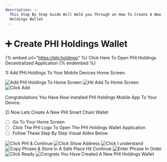 ```yaml
---
description: >-
  This Step By Step Guide Will Walk you Through on How To Create A New PHI
  Holdings Wallet
---
```


# ➕ Create PHI Holdings Wallet

{% embed url="https://phi.holdings" %}
Click Here To Open PHI.Holdings Decentralized Application
{% endembed %}

1\) Add PHI.Holdings To Your Mobile Devices Home Screen.

![Add PHI Holdings To Home Screen](../../../.gitbook/assets/IMG\_5251.jpg) ![Hit Add To Home Screen](../../../.gitbook/assets/IMG\_5252.jpg) ![Click Add](../../../.gitbook/assets/IMG\_5253.jpg)

Congratulations You Have Now Installed PHI Holdings Mobile App To Your Device.



2\) Now Lets Create A New PHI Smart Chain Wallet&#x20;

* [ ] Go To Your Home Screen&#x20;
* [ ] Click The PHI Logo To Open The PHI Holdings Wallet Application
* [ ] Follow These Step By Step Visual Aides Below.&#x20;

![Click PHI & Continue](../../../.gitbook/assets/IMG\_5254.jpg) ![Click Show Address](../../../.gitbook/assets/IMG\_5255.jpg) ![Click I understand](../../../.gitbook/assets/IMG\_5256.jpg) ![Copy Phrase & Store In A Safe Place Hit Continue](../../../.gitbook/assets/IMG\_5257.jpg) ![Enter Phrase In Order](../../../.gitbook/assets/IMG\_5258.jpg) ![Click Ready](../../../.gitbook/assets/IMG\_5259.jpg) ![Congrats You Have Created A New PHI Holdings Wallet](../../../.gitbook/assets/IMG\_5260.PNG)

